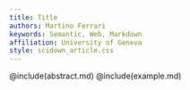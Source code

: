 ```yaml
---
title: Title
authors: Martino Ferrari
keywords: Semantic, Web, Markdown
affiliation: University of Geneva
style: scidown_article.css
---
```

@include(abstract.md)
@include(example.md)
